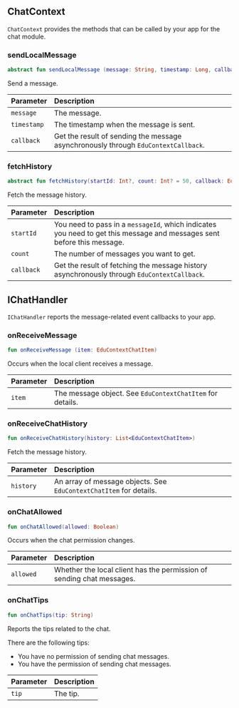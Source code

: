 ## ChatContext

`ChatContext` provides the methods that can be called by your app for the chat module.

### sendLocalMessage

```kotlin
abstract fun sendLocalMessage (message: String, timestamp: Long, callback: EduContextCallback <EduContextChatItemSendResult>): EduContextChatItem
```

Send a message.

| Parameter | Description |
| :---------- | :------------------------------------------------ |
| `message` | The message. |
| `timestamp` | The timestamp when the message is sent. |
| `callback` | Get the result of sending the message asynchronously through `EduContextCallback`. |

### fetchHistory

```kotlin
abstract fun fetchHistory(startId: Int?, count: Int? = 50, callback: EduContextCallback<List<EduContextChatItem>>)
```

Fetch the message history.

| Parameter | Description |
| :--------- | :-------------------------------------------- |
| `startId` | You need to pass in a `messageId`, which indicates you need to get this message and messages sent before this message. |
| `count` | The number of messages you want to get. |
| `callback` | Get the result of fetching the message history asynchronously through `EduContextCallback`. |

## IChatHandler

`IChatHandler` reports the message-related event callbacks to your app. 

### onReceiveMessage

```kotlin
fun onReceiveMessage (item: EduContextChatItem)
```

Occurs when the local client receives a message.

| Parameter | Description |
| :----- | :---------------------------------------- |
| `item` | The message object. See `EduContextChatItem` for details. |

### onReceiveChatHistory

```kotlin
fun onReceiveChatHistory(history: List<EduContextChatItem>)
```

Fetch the message history.

| Parameter | Description |
| :-------- | :-------------------------------------------------------- |
| `history` | An array of message objects. See `EduContextChatItem` for details. |

### onChatAllowed

```kotlin
fun onChatAllowed(allowed: Boolean)
```

Occurs when the chat permission changes.

| Parameter | Description |
| :-------- | :--------------------------------- |
| `allowed` | Whether the local client has the permission of sending chat messages. |

### onChatTips

```kotlin
fun onChatTips(tip: String)
```

Reports the tips related to the chat.

There are the following tips:

- You have no permission of sending chat messages.
- You have the permission of sending chat messages.

| Parameter | Description |
| :---- | :--------- |
| `tip` | The tip. |


